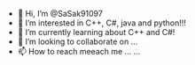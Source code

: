 - 👋 Hi, I’m @SaSak91097
- 👀 I’m interested in C++, C#, java and python!!!
- 🌱 I’m currently learning about C++ and C#!
- 💞️ I’m looking to collaborate on ...
- 📫 How to reach meeach me ... ...

<!---
SaSak91097/SaSak91097 is a ✨ special ✨ repository because its `README.md` (this file) appears on your GitHub profile.
You can click the Preview link to take a look at your changes.
--->
